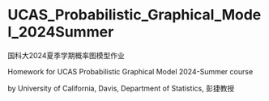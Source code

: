 # UCAS_Probabilistic_Graphical_Model_2024Summer
国科大2024夏季学期概率图模型作业

Homework for UCAS Probabilistic Graphical Model 2024-Summer course

by University of California, Davis, Department of Statistics, 彭捷教授
